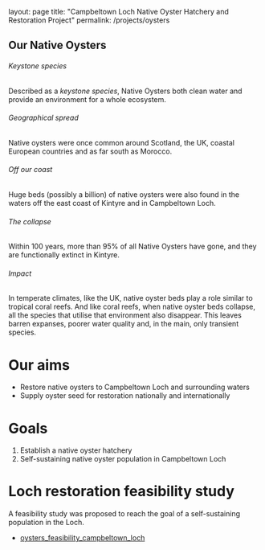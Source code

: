 layout: page
title: "Campbeltown Loch Native Oyster Hatchery and Restoration Project"
permalink: /projects/oysters

## Our Native Oysters

###### Keystone species

Described as a *keystone species*, Native Oysters both clean water and provide an environment for a whole ecosystem.

###### Geographical spread

Native oysters were once common around Scotland, the UK, coastal European countries and as far south as Morocco. 

###### Off our coast

Huge beds (possibly a billion) of native oysters were also found in the waters off the east coast of Kintyre and in Campbeltown Loch. 

###### The collapse 

Within 100 years, more than 95% of all Native Oysters have gone, and they are functionally extinct in Kintyre.

###### Impact

In temperate climates, like the UK, native oyster beds play a role similar to tropical coral reefs. And like coral reefs, when native oyster beds collapse, all the species that utilise that environment also disappear. This leaves barren expanses, poorer water quality and, in the main, only transient species. 

# Our aims

* Restore native oysters to Campbeltown Loch and surrounding waters
* Supply oyster seed for restoration nationally and internationally

# Goals
 
1. Establish a native oyster hatchery
1. Self-sustaining native oyster population in Campbeltown Loch 
 
# Loch restoration feasibility study 
 
A feasibility study was proposed to reach the goal of a self-sustaining population in the Loch.

* [oysters_feasibility_campbeltown_loch](https://docs.google.com/spreadsheets/d/1HtXxrqlUCXbcJXXijKwEA2onRmXXlhyI6pL4SoWG6yM/edit?usp=sharing)





